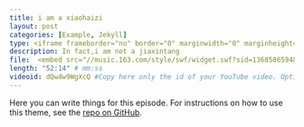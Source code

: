 ```yaml
---
title: i am a xiaohaizi
layout: post
categories: [Example, Jekyll]
type: <iframe frameborder="no" border="0" marginwidth="0" marginheight="0" width=330 height=86 src="//music.163.com/outchain/player?type=2&id=1368586594&auto=1&height=66"></iframe> # I use this to split main episodes to extra ones
description: In fact,i am not a jiaxintang 
file:  <embed src="//music.163.com/style/swf/widget.swf?sid=1368586594&type=2&auto=0&width=320&height=66" width="340" height="86"  allowNetworking="all"></embed>#Link to your .mp3 file
length: "52:14" # mm:ss
videoid: dQw4w9WgXcQ #Copy here only the id of your YouTube video. Optional
---
```


Here you can write things for this episode.
For instructions on how to use this theme, see the [repo on GitHub](https://github.com/PandaSekh/Jekyll-Podcaster).
